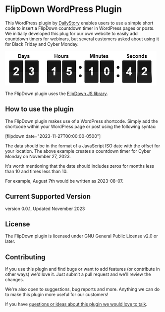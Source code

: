 # FlipDown WordPress Plugin
This WordPress plugin by [DailyStory](https://www.dailystory.com/) enables users to use a simple short code to insert a FlipDown countdown timer in WordPress pages or posts. We initially developed this plug for our own website to easily add countdown timers for webinars, but several customers asked about using it for Black Friday and Cyber Monday.

![FlipDown WordPress Plugin](https://github.com/dailystory/FlipDownPlugin/blob/main/assets/flip_down.png)

The FlipDown plugin uses the [FlipDown JS library](https://github.com/PButcher/flipdown). 

## How to use the plugin
The FlipDown plugin makes use of a WordPress shortcode. Simply add the shortcode within your WordPress page or post using the following syntax:

[flipdown date="2023-11-27T00:00:00-0500"]

The data should be in the format of a JavaScript ISO date with the offset for your location. The above example creates a countdown timer for Cyber Monday on November 27, 2023.

It's worth mentioning that the date should includes zeros for months less than 10 and times less than 10. 

For example, August 7th would be written as 2023-08-07.

## Current Supported Version
version 0.0.1, Updated November 2023

## License
The FlipDown plugin is licensed under GNU General Public License v2.0 or later.

## Contributing
If you use this plugin and find bugs or want to add features (or contribute in other ways) we'd love it. Just submit a pull request and we'll review the changes. 

We're also open to suggestions, bug reports and more. Anything we can do to make this plugin more useful for our customers!

If you have [questions or ideas about this plugin we would love to talk](https://www.dailystory.com/contact-us).
